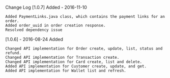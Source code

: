 Change Log
[1.0.7]
Added - 2016-11-10

    Added PaymentLinks.java class, which contains the payment links for an order.
    Added order_uuid in order creation response.
    Resolved dependency issue

[1.0.6] - 2016-08-24
Added

    Changed API implementation for Order create, update, list, status and refund.
    Changed API implementation for Transaction create.
    Changed API implementation for Card create, list and delete.
    Added API implementation for Customer create, update, and get.
    Added API implementation for Wallet list and refresh.